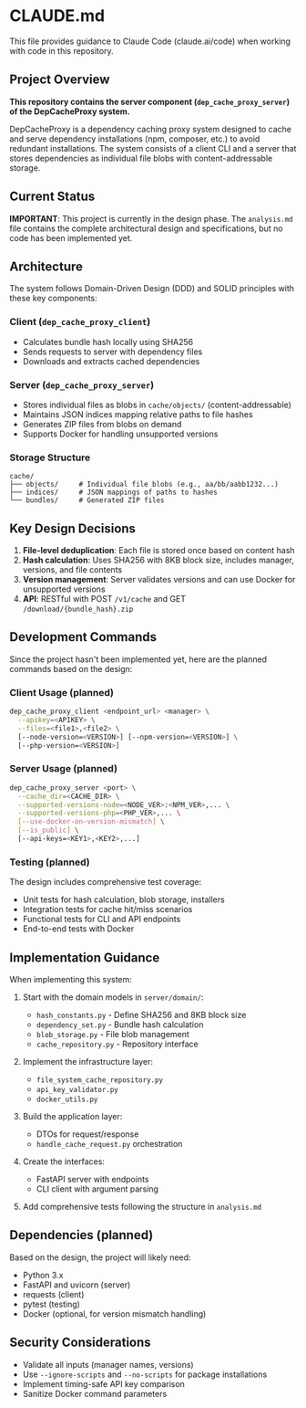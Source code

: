 # CLAUDE.md

This file provides guidance to Claude Code (claude.ai/code) when working with code in this repository.

## Project Overview

**This repository contains the server component (`dep_cache_proxy_server`) of the DepCacheProxy system.**

DepCacheProxy is a dependency caching proxy system designed to cache and serve dependency installations (npm, composer, etc.) to avoid redundant installations. The system consists of a client CLI and a server that stores dependencies as individual file blobs with content-addressable storage.

## Current Status

**IMPORTANT**: This project is currently in the design phase. The `analysis.md` file contains the complete architectural design and specifications, but no code has been implemented yet.

## Architecture

The system follows Domain-Driven Design (DDD) and SOLID principles with these key components:

### Client (`dep_cache_proxy_client`)
- Calculates bundle hash locally using SHA256
- Sends requests to server with dependency files
- Downloads and extracts cached dependencies

### Server (`dep_cache_proxy_server`)
- Stores individual files as blobs in `cache/objects/` (content-addressable)
- Maintains JSON indices mapping relative paths to file hashes
- Generates ZIP files from blobs on demand
- Supports Docker for handling unsupported versions

### Storage Structure
```
cache/
├── objects/     # Individual file blobs (e.g., aa/bb/aabb1232...)
├── indices/     # JSON mappings of paths to hashes
└── bundles/     # Generated ZIP files
```

## Key Design Decisions

1. **File-level deduplication**: Each file is stored once based on content hash
2. **Hash calculation**: Uses SHA256 with 8KB block size, includes manager, versions, and file contents
3. **Version management**: Server validates versions and can use Docker for unsupported versions
4. **API**: RESTful with POST `/v1/cache` and GET `/download/{bundle_hash}.zip`

## Development Commands

Since the project hasn't been implemented yet, here are the planned commands based on the design:

### Client Usage (planned)
```bash
dep_cache_proxy_client <endpoint_url> <manager> \
  --apikey=<APIKEY> \
  --files=<file1>,<file2> \
  [--node-version=<VERSION>] [--npm-version=<VERSION>] \
  [--php-version=<VERSION>]
```

### Server Usage (planned)
```bash
dep_cache_proxy_server <port> \
  --cache_dir=<CACHE_DIR> \
  --supported-versions-node=<NODE_VER>:<NPM_VER>,... \
  --supported-versions-php=<PHP_VER>,... \
  [--use-docker-on-version-mismatch] \
  [--is_public] \
  [--api-keys=<KEY1>,<KEY2>,...]
```

### Testing (planned)
The design includes comprehensive test coverage:
- Unit tests for hash calculation, blob storage, installers
- Integration tests for cache hit/miss scenarios
- Functional tests for CLI and API endpoints
- End-to-end tests with Docker

## Implementation Guidance

When implementing this system:

1. Start with the domain models in `server/domain/`:
   - `hash_constants.py` - Define SHA256 and 8KB block size
   - `dependency_set.py` - Bundle hash calculation
   - `blob_storage.py` - File blob management
   - `cache_repository.py` - Repository interface

2. Implement the infrastructure layer:
   - `file_system_cache_repository.py`
   - `api_key_validator.py`
   - `docker_utils.py`

3. Build the application layer:
   - DTOs for request/response
   - `handle_cache_request.py` orchestration

4. Create the interfaces:
   - FastAPI server with endpoints
   - CLI client with argument parsing

5. Add comprehensive tests following the structure in `analysis.md`

## Dependencies (planned)

Based on the design, the project will likely need:
- Python 3.x
- FastAPI and uvicorn (server)
- requests (client)
- pytest (testing)
- Docker (optional, for version mismatch handling)

## Security Considerations

- Validate all inputs (manager names, versions)
- Use `--ignore-scripts` and `--no-scripts` for package installations
- Implement timing-safe API key comparison
- Sanitize Docker command parameters